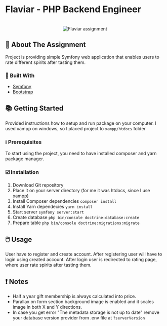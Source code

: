# Flaviar - PHP Backend Engineer

<!-- PROJECT LOGO -->
<br />
<div align="center">
   <img src="https://i.imgur.com/kOoTOG3.jpg" alt="Flaviar assignment">
</div>



<!-- ABOUT THE PROJECT -->
## 📝 About The Assignment

Project is providing simple Symfony web application that enables users to rate different spirits after tasting them.



### 🧰 Built With

* [Symfony](https://symfony.com/)
* [Bootstrap](https://getbootstrap.com)



<!-- GETTING STARTED -->
## 📚 Getting Started

Provided instructions how to setup and run package on your computer. I used xampp on windows, so I placed project to ```xampp/htdocs``` folder

### ℹ️ Prerequisites

To start using the project, you need to have installed composer and yarn package manager.


### ☑️ Installation

1. Download Git repository
2. Place it on your server directory (for me it was htdocs, since I use xampp)
3. Install Composer dependencies ```composer install```
4. Install Yarn dependecies ```yarn install```
5. Start server ```symfony server:start```
6. Create database ```php bin/console doctrine:database:create```
7. Prepare table ```php bin/console doctrine:migrations:migrate```



<!-- USAGE EXAMPLES -->
## 🖱️ Usage

User have to register and create account. After registering user will have to login using created account. After login user is redirected to rating page, where user rate spirits after tasting them.


<!-- Notes -->
## ❗ Notes

- Half a year gift membership is always calculated into price.
- Parallax on form section background image is enabled and it scales image in both X and Y directions.
- In case you get error "The metadata storage is not up to date" remove your database version provider from  .env file at ```?serverVersion```
